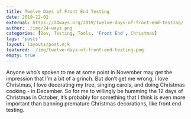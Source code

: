 ```yaml
---
title: Twelve Days of Front End Testing
date: 2019-12-02
external: https://24ways.org/2019/twelve-days-of-front-end-testing/
author: ./img/24-ways.png
categories: [Dev, Testing, Tools, 'Front End', Christmas]
tags: 'posts'
layout: layouts/post.njk
featured: ./img/twelve-days-of-front-end-testing.png
empty: true
---
```

Anyone who’s spoken to me at some point in November may get the impression that I’m a bit of a grinch. But don’t get me wrong, I love Christmas, I love decorating my tree, singing carols, and doing Christmas cooking - in December. So for me to willingly be humming the 12 days of Christmas in October, it’s probably for something that I think is even more important than banning premature Christmas decorations, like front end testing.